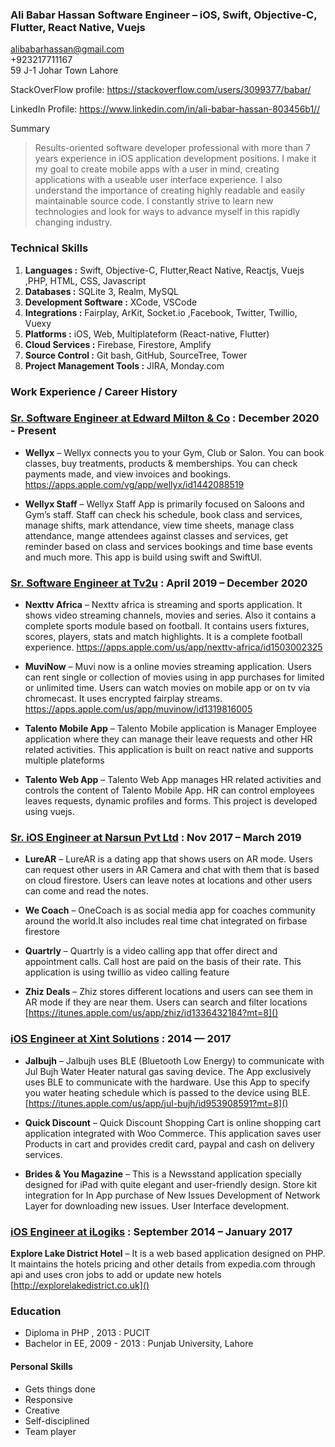 ### **Ali Babar Hassan** Software Engineer – iOS, Swift, Objective-C, Flutter, React Native, Vuejs  
<alibabarhassan@gmail.com>      
      +923217711167    
59 J-1 Johar Town Lahore

StackOverFlow profile: <https://stackoverflow.com/users/3099377/babar/>

LinkedIn Profile:
<https://www.linkedin.com/in/ali-babar-hassan-803456b1//>

Summary

> Results-oriented software developer professional with more than 7 years experience in iOS application development positions. I make it my goal to create mobile apps with a user in mind, creating applications with a useable user interface experience. I also understand the importance of creating highly readable and easily maintainable source code. I constantly strive to learn new technologies and look for ways to advance myself in this rapidly changing industry.

### **Technical Skills**

1. **Languages :** Swift, Objective-C, Flutter,React Native, Reactjs, Vuejs ,PHP, HTML, CSS, Javascript
2. **Databases :** SQLite 3, Realm, MySQL
3. **Development Software :** XCode, VSCode
4. **Integrations :** Fairplay, ArKit, Socket.io ,Facebook, Twitter, Twillio, Vuexy
5. **Platforms :**  iOS, Web, Multiplateform (React-native, Flutter)
6. **Cloud Services :** Firebase, Firestore, Amplify
7. **Source Control :** Git bash, GitHub, SourceTree, Tower
8. **Project Management Tools :** JIRA, Monday.com

### **Work Experience / Career History**

### [Sr. Software Engineer at Edward Milton & Co](https://edwardmilton.com) : December 2020 - Present

* **Wellyx** – Wellyx connects you to your Gym, Club or Salon. You can book classes, buy treatments, products & memberships. You can check payments made, and view invoices and bookings. 
https://apps.apple.com/vg/app/wellyx/id1442088519


* **Wellyx Staff** – Wellyx Staff App is primarily focused on Saloons and Gym’s staff. Staff can check his schedule, book class and services, manage shifts, mark attendance, view time sheets, manage class attendance, mange attendees against classes and services, get reminder based on class and services bookings and time base events and much more. This app is build using swift and SwiftUI. 

### [Sr. Software Engineer at Tv2u](http://www.tv2u.com/) : April 2019 – December 2020

* **Nexttv Africa** – Nexttv africa is streaming and sports application. It shows video streaming channels, movies and series. Also it contains a complete sports module based on football. It contains users fixtures, scores, players, stats and match highlights. It is a complete football experience.
https://apps.apple.com/us/app/nexttv-africa/id1503002325

* **MuviNow** – Muvi now is a online movies streaming application. Users can rent single or collection of movies using in app purchases for limited or unlimited time. Users can watch movies on mobile app or on tv via chromecast. It uses encrypted fairplay streams.
https://apps.apple.com/us/app/muvinow/id1319816005

* **Talento Mobile App** – Talento Mobile application is Manager Employee application where they can manage their leave requests and other HR related activities. This application is built on react native and supports multiple plateforms

* **Talento Web App** – Talento Web App manages HR related activities and controls the content of Talento Mobile App. HR can control employees leaves requests, dynamic profiles and forms. This project is developed using vuejs.

### [Sr. iOS Engineer at Narsun Pvt Ltd](http://narsun.pk/) : Nov 2017 – March 2019

* **LureAR** – LureAR is a dating app that shows users on AR mode. Users can request other users in AR Camera and chat with them that is based on cloud firestore. Users can leave notes at locations and other users can come and read the notes. 

* **We Coach** – OneCoach is as social media app for coaches community around the world.It also includes real time chat integrated on firbase firestore

* **Quartrly** – Quartrly is a video calling app that offer direct and appointment calls. Call host are paid on the basis of their rate. This application is using twillio as video calling feature

* **Zhiz Deals** – Zhiz stores different locations and users can see them in AR mode if they are near them. Users can search and filter locations
[https://itunes.apple.com/us/app/zhiz/id1336432184?mt=8]()


### [iOS Engineer at Xint Solutions](https://xintsolutions.com/) : 2014 — 2017

* **Jalbujh** – Jalbujh uses BLE (Bluetooth Low Energy) to communicate with Jul Bujh Water Heater natural gas saving device. The App exclusively uses BLE to communicate with the hardware. Use this App to specify you water heating schedule which is passed to the device using BLE.
[https://itunes.apple.com/us/app/jul-bujh/id953908591?mt=8]()

* **Quick Discount** – Quick Discount Shopping Cart is online shopping cart application integrated with Woo Commerce. This application saves user Products in cart and provides credit card, paypal and cash on delivery services.

* **Brides & You Magazine** – This is a Newsstand application specially designed for iPad with quite elegant and user-friendly design. Store kit integration for In App purchase of New Issues Development of Network Layer for downloading new issues. User Interface development.

### [iOS Engineer at iLogiks](#) : September 2014 – January 2017

 **Explore Lake District Hotel** –  It is a web based application designed on PHP. It maintains the hotels pricing and other details from expedia.com through api and uses cron jobs to add or update new hotels
[http://explorelakedistrict.co.uk]()

### **Education**

* Diploma in PHP , 2013 : PUCIT
* Bachelor in EE,  2009 - 2013 : Punjab University, Lahore

#### **Personal Skills**

* Gets things done
* Responsive
* Creative
* Self-disciplined
* Team player
